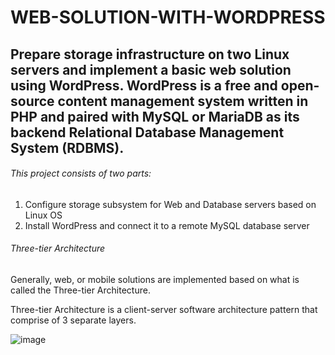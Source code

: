 # WEB-SOLUTION-WITH-WORDPRESS
## Prepare storage infrastructure on two Linux servers and implement a basic web solution using WordPress. WordPress is a free and open-source content management system written in PHP and paired with MySQL or MariaDB as its backend Relational Database Management System (RDBMS).

###### This project consists of two parts:

1. Configure storage subsystem for Web and Database servers based on Linux OS
2. Install WordPress and connect it to a remote MySQL database server

###### Three-tier Architecture

Generally, web, or mobile solutions are implemented based on what is called the Three-tier Architecture.

Three-tier Architecture is a client-server software architecture pattern that comprise of 3 separate layers.

![image](https://darey.io/wp-content/uploads/2021/07/six.jpg)
